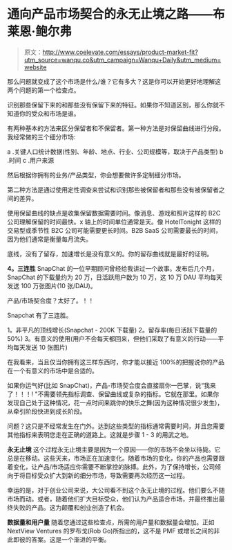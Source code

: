 # 通向产品市场契合的永无止境之路——布莱恩·鲍尔弗

> 原文：<http://www.coelevate.com/essays/product-market-fit?utm_source=wanqu.co&utm_campaign=Wanqu+Daily&utm_medium=website>

那么问题就变成了这个市场是什么/谁？它有多大？这是你可以开始更好地理解这两个问题的第一个检查点。

识别那些保留下来的和那些没有保留下来的特征。如果你不知道区别，那么你就不知道你的受众和市场是谁。

有两种基本的方法来区分保留者和不保留者。第一种方法是对保留曲线进行分段。我经常做的三个细分市场:

a .关键人口统计数据(性别、年龄、地点、行业、公司规模等，取决于产品类型)
b .时间
c .用户来源

然后根据你拥有的业务/产品类型，你会想要做许多定制细分市场。

第二种方法是通过使用定性调查来尝试和识别那些被保留者和那些没有被保留者之间的差异。

使用保留曲线的缺点是收集保留数据需要时间。像消息、游戏和照片这样的 B2C 公司理解保留的时间最快。x 轴上的时间单位通常是天。像 HotelTonight 这样的交易型或季节性 B2C 公司可能需要更长时间。B2B SaaS 公司需要最长的时间，因为他们通常是衡量每月流失。

底线，没有了留存，加速增长是没有意义的。你的留存曲线就是最好的证明。

**4。三连胜**
SnapChat 的一位早期顾问曾经给我讲过一个故事。发布后几个月，SnapChat 的下载量约为 20 万，日活跃用户数为 10 万，这 10 万 DAU 平均每天发送 100 万张图片(10 张/DAU)。

产品/市场契合度？太好了。！！

Snapchat 有了三连胜。

1。非平凡的顶线增长(Snapchat - 200K 下载量)
2。留存率(每日活跃下载量的 50%)
3。有意义的使用(用户不会每天都回来，但他们采取了有意义的行动——平均每天发送 10 张图片)

在我看来，当且仅当你拥有这三样东西时，你才能以接近 100%的把握说你的产品在一个有意义的市场中是合适的。

如果你运气好(比如 SnapChat)，产品-市场契合度会直接扇你一巴掌，说“我来了！！！! "不需要领先指标调查、保留曲线或复杂的指标。它就在那里。如果你发现自己处于这种情况，花一点时间来跳你的快乐之舞(因为这种情况很少发生)，从牵引阶段快进到成长阶段。

问题？这只是不经常发生在门外。达到这些类型的指标通常需要时间，并且您需要其他指标来表明您走在正确的道路上。这就是步骤 1 - 3 的用武之地。

**永无止境**
这个过程永无止境主要是因为一个原因——你的市场不会坐以待毙。它总是在移动。这些天来，市场正在加速变化。随着市场的变化，你的产品也需要跟着变化，让产品/市场适应你需要不断掌控的脉搏。此外，为了保持增长，公司倾向于将目标受众扩大到新的细分市场，导致需要再次经历这一过程。

幸运的是，对于创业公司来说，大公司看不到这个永无止境的过程。他们要么不随市场而动。或者，随着他们扩大目标受众，他们认为产品适合市场，并最终推出最终失败的产品。这为颠覆和创业创造了机会。

**数据量和用户量**
随着您通过这些检查点，所需的用户量和数据量会增加。正如 NextView Ventures 的罗布戈(Rob Go)所指出的，这不是 PMF 或增长之间的非此即彼的答案。这是一个渐进的平衡。